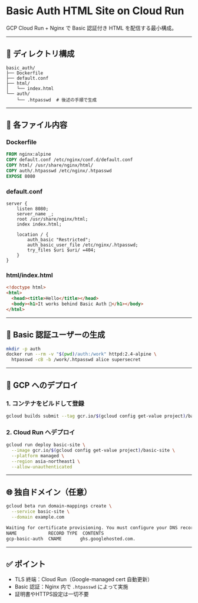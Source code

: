 # Basic Auth HTML Site on Cloud Run

GCP Cloud Run + Nginx で Basic 認証付き HTML を配信する最小構成。

---

## 📁 ディレクトリ構成

```
basic_auth/
├── Dockerfile
├── default.conf
├── html/
│   └── index.html
└── auth/
    └── .htpasswd  # 後述の手順で生成
```

---

## 📝 各ファイル内容

### Dockerfile

```dockerfile
FROM nginx:alpine
COPY default.conf /etc/nginx/conf.d/default.conf
COPY html/ /usr/share/nginx/html/
COPY auth/.htpasswd /etc/nginx/.htpasswd
EXPOSE 8080
```

### default.conf

```nginx
server {
    listen 8080;
    server_name _;
    root /usr/share/nginx/html;
    index index.html;

    location / {
        auth_basic "Restricted";
        auth_basic_user_file /etc/nginx/.htpasswd;
        try_files $uri $uri/ =404;
    }
}
```

### html/index.html

```html
<!doctype html>
<html>
  <head><title>Hello</title></head>
  <body><h1>It works behind Basic Auth 🎉</h1></body>
</html>
```

---

## 🔐 Basic 認証ユーザーの生成

```sh
mkdir -p auth
docker run --rm -v "$(pwd)/auth:/work" httpd:2.4-alpine \
  htpasswd -cB -b /work/.htpasswd alice supersecret
```

---

## 🚀 GCP へのデプロイ

### 1. コンテナをビルドして登録

```sh
gcloud builds submit --tag gcr.io/$(gcloud config get-value project)/basic-site
```

### 2. Cloud Run へデプロイ

```sh
gcloud run deploy basic-site \
  --image gcr.io/$(gcloud config get-value project)/basic-site \
  --platform managed \
  --region asia-northeast1 \
  --allow-unauthenticated
```

---

## 🌐 独自ドメイン（任意）

```sh
gcloud beta run domain-mappings create \
  --service basic-site \
  --domain example.com
```

```sh
Waiting for certificate provisioning. You must configure your DNS records for certificate issuance to begin.
NAME            RECORD TYPE  CONTENTS
gcp-basic-auth  CNAME       ghs.googlehosted.com.
```

---

## ✅ ポイント

- TLS 終端：Cloud Run（Google-managed cert 自動更新）
- Basic 認証：Nginx 内で `.htpasswd` によって実施
- 証明書やHTTPS設定は一切不要
